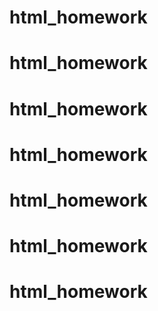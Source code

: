 # html_homework
# html_homework
# html_homework
# html_homework
# html_homework
# html_homework
# html_homework
